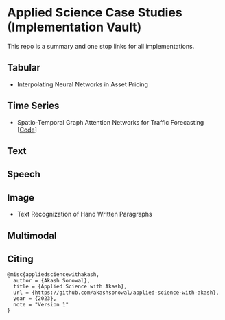 # Applied Science Case Studies (Implementation Vault)

This repo is a summary and one stop links for all implementations.

## Tabular

- Interpolating Neural Networks in Asset Pricing

## Time Series

- Spatio-Temporal Graph Attention Networks for Traffic Forecasting [[Code](https://github.com/akashsonowal/traffic-forecasting)]

## Text

## Speech

## Image

- Text Recognization of Hand Written Paragraphs

## Multimodal

## Citing

```
@misc{appliedsciencewithakash,
  author = {Akash Sonowal},
  title = {Applied Science with Akash},
  url = {https://github.com/akashsonowal/applied-science-with-akash},
  year = {2023},
  note = "Version 1"
}
```
